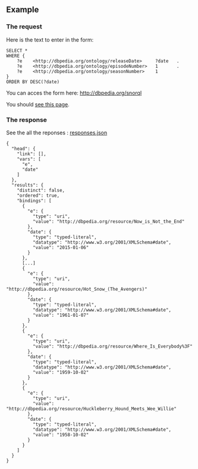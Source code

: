 ## Example

### The request

Here is the text to enter in the form:

    SELECT *
    WHERE {
        ?e    <http://dbpedia.org/ontology/releaseDate>     ?date   .
        ?e    <http://dbpedia.org/ontology/episodeNumber>   1       .
        ?e    <http://dbpedia.org/ontology/seasonNumber>    1
    }
    ORDER BY DESC(?date)

You can acces the form here: http://dbpedia.org/snorql

You should [see this page](http://dbpedia.org/snorql/?query=SELECT+*%0D%0AWHERE+{%0D%0A++++%3Fe%09%3Chttp%3A%2F%2Fdbpedia.org%2Fontology%2FreleaseDate%3E%09%3Fdate%09.%0D%0A++++%3Fe%09%3Chttp%3A%2F%2Fdbpedia.org%2Fontology%2FepisodeNumber%3E%091%09.%0D%0A++++%3Fe%09%3Chttp%3A%2F%2Fdbpedia.org%2Fontology%2FseasonNumber%3E%091%0D%0A}%0D%0AORDER+BY+DESC%28%3Fdate%29%0D%0A).

### The response

See the all the reponses : [responses.json](responses.json)

	{
	  "head": {
		"link": [],
		"vars": [
		  "e",
		  "date"
		]
	  },
	  "results": {
		"distinct": false,
		"ordered": true,
		"bindings": [
		  {
			"e": {
			  "type": "uri",
			  "value": "http://dbpedia.org/resource/Now_is_Not_the_End"
			},
			"date": {
			  "type": "typed-literal",
			  "datatype": "http://www.w3.org/2001/XMLSchema#date",
			  "value": "2015-01-06"
			}
		  },
		  [...]
		  {
			"e": {
			  "type": "uri",
			  "value": "http://dbpedia.org/resource/Hot_Snow_(The_Avengers)"
			},
			"date": {
			  "type": "typed-literal",
			  "datatype": "http://www.w3.org/2001/XMLSchema#date",
			  "value": "1961-01-07"
			}
		  },
		  {
			"e": {
			  "type": "uri",
			  "value": "http://dbpedia.org/resource/Where_Is_Everybody%3F"
			},
			"date": {
			  "type": "typed-literal",
			  "datatype": "http://www.w3.org/2001/XMLSchema#date",
			  "value": "1959-10-02"
			}
		  },
		  {
			"e": {
			  "type": "uri",
			  "value": "http://dbpedia.org/resource/Huckleberry_Hound_Meets_Wee_Willie"
			},
			"date": {
			  "type": "typed-literal",
			  "datatype": "http://www.w3.org/2001/XMLSchema#date",
			  "value": "1958-10-02"
			}
		  }
		]
	  }
	}
